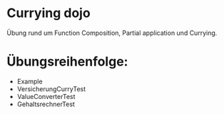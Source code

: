 # Currying dojo

Übung rund um Function Composition, Partial application und Currying.

# Übungsreihenfolge:

- Example
- VersicherungCurryTest
- ValueConverterTest
- GehaltsrechnerTest 